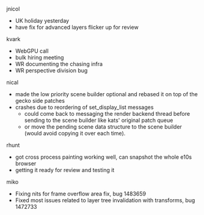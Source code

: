 jnicol
  * UK holiday yesterday
  * have fix for advanced layers flicker up for review

kvark
  * WebGPU call
  * bulk hiring meeting
  * WR documenting the chasing infra
  * WR perspective division bug

nical
  * made the low priority scene builder optional and rebased it on top of the gecko side patches
  * crashes due to reordering of set_display_list messages
    * could come back to messaging the render backend thread before sending to the scene builder like kats' original patch queue
    * or move the pending scene data structure to the scene builder (would avoid copying it over each time).

rhunt
  * got cross process painting working well, can snapshot the whole e10s browser
  * getting it ready for review and testing it

miko
  * Fixing nits for frame overflow area fix, bug 1483659
  * Fixed most issues related to layer tree invalidation with transforms, bug 1472733
